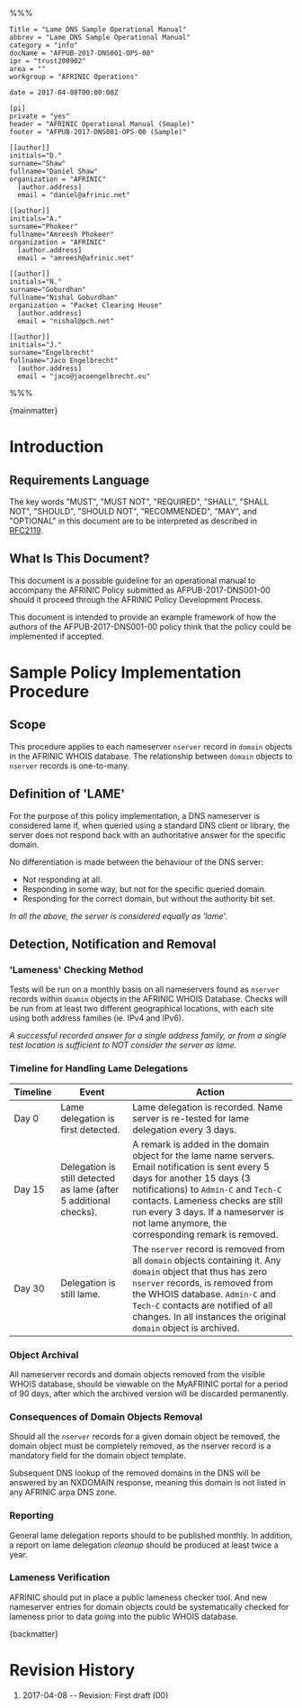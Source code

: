 %%%

    Title = "Lame DNS Sample Operational Manual"
    abbrev = "Lame DNS Sample Operational Manual"
    category = "info"
    docName = "AFPUB-2017-DNS001-OPS-00"
    ipr = "trust200902"
    area = ""
    workgroup = "AFRINIC Operations"
    
    date = 2017-04-08T00:00:00Z

    [pi]
    private = "yes"
    header = "AFRINIC Operational Manual (Smaple)"
    footer = "AFPUB-2017-DNS001-OPS-00 (Sample)"
    
    [[author]]
    initials="D."
    surname="Shaw"
    fullname="Daniel Shaw"
    organization = "AFRINIC"
      [author.address]
      email = "daniel@afrinic.net"

    [[author]]
    initials="A."
    surname="Phokeer"
    fullname="Amreesh Phokeer"
    organization = "AFRINIC"
      [author.address]
      email = "amreesh@afrinic.net"

    [[author]]
    initials="N."
    surname="Goburdhan"
    fullname="Nishal Goburdhan"
    organization = "Packet Clearing House"
      [author.address]
      email = "nishal@pch.net"

    [[author]]
    initials="J."
    surname="Engelbrecht"
    fullname="Jaco Engelbrecht"
      [author.address]
      email = "jaco@jacoengelbrecht.eu"
%%%

{mainmatter}


# Introduction

## Requirements Language

The key words "MUST", "MUST NOT", "REQUIRED", "SHALL", "SHALL NOT", "SHOULD", "SHOULD NOT", "RECOMMENDED", "MAY", and "OPTIONAL" in this document are to be interpreted as described in [RFC2119](https://www.rfc-editor.org/rfc/rfc2119.txt).

## What Is This Document?

This document is a possible guideline for an  operational manual to accompany the AFRINIC Policy submitted as AFPUB-2017-DNS001-00 should it proceed through the AFRINIC Policy Development Process.

This document is intended to provide an example framework of how the authors of the AFPUB-2017-DNS001-00 policy think that the policy could be implemented if accepted. 


# Sample Policy Implementation Procedure

## Scope

This procedure applies to each nameserver `nserver` record in `domain` objects in the AFRINIC WHOIS database. The relationship between `domain` objects to `nserver` records is one-to-many.

## Definition of 'LAME'

For the purpose of this policy implementation, a DNS nameserver is considered lame if, when queried using a standard DNS client or library, the server does not respond back with an authoritative answer for the specific domain.

No differentiation is made between the behaviour of the DNS server:

* Not responding at all.
* Responding in some way, but not for the specific queried domain.
* Responding for the correct domain, but without the authority bit set.

*In all the above, the server is considered equally as 'lame'.*

## Detection, Notification and Removal

### 'Lameness' Checking Method

Tests will be run on a monthly basis on all nameservers found as `nserver` records within `doamin` objects in the AFRINIC WHOIS Database. Checks will be run from at least two different geographical locations, with each site using both address families (ie. IPv4 and IPv6).

*A successful recorded answer for a single address family, or from a single test location is sufficient to NOT consider the server as lame.*

### Timeline for Handling Lame Delegations

 Timeline    | Event     | Action            |
-------------|-----------|-------------------|
 Day 0       | Lame delegation is first detected.  | Lame delegation is recorded. Name server is re-tested for lame delegation every 3 days.
 Day 15      | Delegation is still detected as lame (after 5 additional checks).  | A remark is added in the domain object for the lame name servers. Email notification is sent every 5 days for another 15 days (3 notifications) to `Admin-C` and `Tech-C` contacts. Lameness checks are still run every 3 days. If a nameserver is not lame anymore, the corresponding remark is removed. |
 Day 30      | Delegation is still lame.  | The `nserver` record is removed from all `domain` objects containing it. Any `domain` object that thus has zero `nserver` records, is removed from the WHOIS database. `Admin-C` and `Tech-C` contacts are notified of all changes. In all instances the original `domain` object is archived.  |

### Object Archival

All nameserver records and domain objects removed from the visible WHOIS database, should be viewable on the MyAFRINIC portal for a period of 90 days, after which the archived version will be discarded permanently.

### Consequences of Domain Objects Removal

Should all the `nserver` records for a given domain object be removed, the domain object must be completely removed, as the nserver record is a mandatory field for the domain object template.

Subsequent DNS lookup of the removed domains in the DNS will be answered by an NXDOMAIN response, meaning this domain is not listed in any AFRINIC arpa DNS zone.

### Reporting

General lame delegation reports should to be published monthly. In addition, a report on lame delegation *cleanup* should be produced at least twice a year.

### Lameness Verification

AFRINIC should put in place a public lameness checker tool. And new nameserver entries for domain objects could be systematically checked for lameness prior to data going into the public WHOIS database.


{backmatter}

# Revision History

 1. 2017-04-08 -- Revision: First draft (00)

